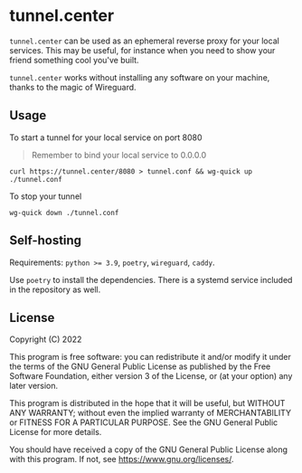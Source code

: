 # tunnel.center

`tunnel.center` can be used as an ephemeral reverse proxy for your local
services. This may be useful, for instance when you need to show your friend
something cool you've built.

`tunnel.center` works without installing any software on your machine,
thanks to the magic of Wireguard.


## Usage

To start a tunnel for your local service on port 8080
> Remember to bind your local service to 0.0.0.0

```
curl https://tunnel.center/8080 > tunnel.conf && wg-quick up ./tunnel.conf
```

To stop your tunnel

```
wg-quick down ./tunnel.conf
```


## Self-hosting

Requirements: `python >= 3.9`, `poetry`, `wireguard`, `caddy`.

Use `poetry` to install the dependencies. There is a systemd service
included in the repository as well.


## License


Copyright (C) 2022

This program is free software: you can redistribute it and/or modify
it under the terms of the GNU General Public License as published by
the Free Software Foundation, either version 3 of the License, or
(at your option) any later version.

This program is distributed in the hope that it will be useful,
but WITHOUT ANY WARRANTY; without even the implied warranty of
MERCHANTABILITY or FITNESS FOR A PARTICULAR PURPOSE.  See the
GNU General Public License for more details.

You should have received a copy of the GNU General Public License
along with this program.  If not, see <https://www.gnu.org/licenses/>.
